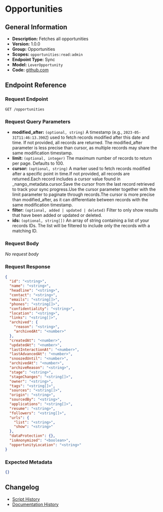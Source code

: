 <!-- BEGIN GENERATED CONTENT -->
# Opportunities

## General Information

- **Description:** Fetches all opportunities
- **Version:** 1.0.0
- **Group:** Opportunities
- **Scopes:** `opportunities:read:admin`
- **Endpoint Type:** Sync
- **Model:** `LeverOpportunity`
- **Code:** [github.com](https://github.com/NangoHQ/integration-templates/tree/main/integrations/lever/syncs/opportunities.ts)


## Endpoint Reference

### Request Endpoint

`GET /opportunities`

### Request Query Parameters

- **modified_after:** `(optional, string)` A timestamp (e.g., `2023-05-31T11:46:13.390Z`) used to fetch records modified after this date and time. If not provided, all records are returned. The modified_after parameter is less precise than cursor, as multiple records may share the same modification timestamp.
- **limit:** `(optional, integer)` The maximum number of records to return per page. Defaults to 100.
- **cursor:** `(optional, string)` A marker used to fetch records modified after a specific point in time.If not provided, all records are returned.Each record includes a cursor value found in _nango_metadata.cursor.Save the cursor from the last record retrieved to track your sync progress.Use the cursor parameter together with the limit parameter to paginate through records.The cursor is more precise than modified_after, as it can differentiate between records with the same modification timestamp.
- **filter:** `(optional, added | updated | deleted)` Filter to only show results that have been added or updated or deleted.
- **ids:** `(optional, string[])` An array of string containing a list of your records IDs. The list will be filtered to include only the records with a matching ID.

### Request Body

_No request body_

### Request Response

```json
{
  "id": "<string>",
  "name": "<string>",
  "headline": "<string>",
  "contact": "<string>",
  "emails": "<string[]>",
  "phones": "<string[]>",
  "confidentiality": "<string>",
  "location": "<string>",
  "links": "<string[]>",
  "archived": {
    "reason": "<string>",
    "archivedAt": "<number>"
  },
  "createdAt": "<number>",
  "updatedAt": "<number>",
  "lastInteractionAt": "<number>",
  "lastAdvancedAt": "<number>",
  "snoozedUntil": "<number>",
  "archivedAt": "<number>",
  "archiveReason": "<string>",
  "stage": "<string>",
  "stageChanges": "<string[]>",
  "owner": "<string>",
  "tags": "<string[]>",
  "sources": "<string[]>",
  "origin": "<string>",
  "sourcedBy": "<string>",
  "applications": "<string[]>",
  "resume": "<string>",
  "followers": "<string[]>",
  "urls": {
    "list": "<string>",
    "show": "<string>"
  },
  "dataProtection": {},
  "isAnonymized": "<boolean>",
  "opportunityLocation": "<string>"
}
```

### Expected Metadata

```json
{}
```

## Changelog

- [Script History](https://github.com/NangoHQ/integration-templates/commits/main/integrations/lever/syncs/opportunities.ts)
- [Documentation History](https://github.com/NangoHQ/integration-templates/commits/main/integrations/lever/syncs/opportunities.md)

<!-- END  GENERATED CONTENT -->

